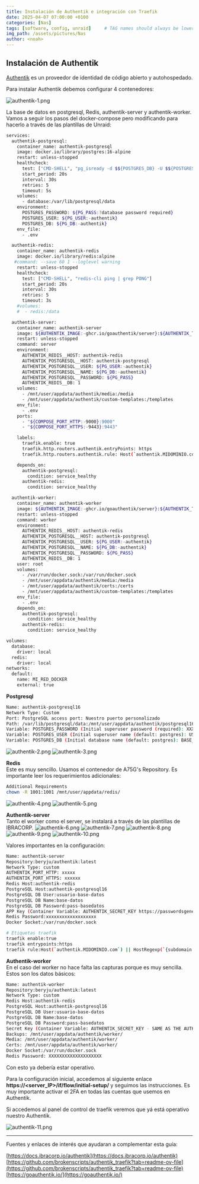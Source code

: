 ```yaml
---
title: Instalación de Authentik e integración con Traefik
date: 2025-04-07 07:00:00 +0100
categories: [Nas]
tags: [software, config, unraid]     # TAG names should always be lowercase
img_path: /assets/pictures/Nas
author: <noah>
---
```

## Instalación de Authentik

[Authentik](https://goauthentik.io/) es un proveedor de identidad de código abierto y autohospedado.  

Para instalar Authentik debemos configurar 4 contenedores:  

![authentik-1.png](authentik-1.png)

La base de datos en postgresql, Redis, authentik-server y authentik-worker.  
Vamos a seguir los pasos del docker-compose pero modificando para hacerlo a través de las plantillas de Unraid:

```bash
services:
  authentik-postgresql:
    container_name: authentik-postgresql
    image: docker.io/library/postgres:16-alpine
    restart: unless-stopped
    healthcheck:
      test: ["CMD-SHELL", "pg_isready -d $${POSTGRES_DB} -U $${POSTGRES_USER}"]
      start_period: 20s
      interval: 30s
      retries: 5
      timeout: 5s
    volumes:
      - database:/var/lib/postgresql/data
    environment:
      POSTGRES_PASSWORD: ${PG_PASS:?database password required}
      POSTGRES_USER: ${PG_USER:-authentik}
      POSTGRES_DB: ${PG_DB:-authentik}
    env_file:
      - .env

  authentik-redis:
    container_name: authentik-redis
    image: docker.io/library/redis:alpine
   #command: --save 60 1 --loglevel warning
    restart: unless-stopped
    healthcheck:
      test: ["CMD-SHELL", "redis-cli ping | grep PONG"]
      start_period: 20s
      interval: 30s
      retries: 5
      timeout: 3s
    #volumes:
    #  - redis:/data

  authentik-server:
    container_name: authentik-server
    image: ${AUTHENTIK_IMAGE:-ghcr.io/goauthentik/server}:${AUTHENTIK_TAG:-2025.2.3}
    restart: unless-stopped
    command: server
    environment:
      AUTHENTIK_REDIS__HOST: authentik-redis
      AUTHENTIK_POSTGRESQL__HOST: authentik-postgresql
      AUTHENTIK_POSTGRESQL__USER: ${PG_USER:-authentik}
      AUTHENTIK_POSTGRESQL__NAME: ${PG_DB:-authentik}
      AUTHENTIK_POSTGRESQL__PASSWORD: ${PG_PASS}
      AUTHENTIK_REDIS__DB: 1
    volumes:
      - /mnt/user/appdata/authentik/media:/media
      - /mnt/user/appdata/authentik/custom-templates:/templates
    env_file:
      - .env
    ports:
      - "${COMPOSE_PORT_HTTP:-9000}:9000"
      - "${COMPOSE_PORT_HTTPS:-9443}:9443"

    labels:
      traefik.enable: true
      traefik.http.routers.authentik.entryPoints: https
      traefik.http.routers.authentik.rule: Host(`authentik.MIDOMINIO.com`) || HostRegexp(`{subdomain:[A-Za-z0-9](?:[A-Za-z0-9\-]{0,61}[A-Za-z0-9])?}.MIDOMINIO.com`) && PathPrefix(`/outpost.goauthentik.io/`)

    depends_on:
      authentik-postgresql:
        condition: service_healthy
      authentik-redis:
        condition: service_healthy

  authentik-worker:
    container_name: authentik-worker
    image: ${AUTHENTIK_IMAGE:-ghcr.io/goauthentik/server}:${AUTHENTIK_TAG:-2025.2.3}
    restart: unless-stopped
    command: worker
    environment:
      AUTHENTIK_REDIS__HOST: authentik-redis
      AUTHENTIK_POSTGRESQL__HOST: authentik-postgresql
      AUTHENTIK_POSTGRESQL__USER: ${PG_USER:-authentik}
      AUTHENTIK_POSTGRESQL__NAME: ${PG_DB:-authentik}
      AUTHENTIK_POSTGRESQL__PASSWORD: ${PG_PASS}
      AUTHENTIK_REDIS__DB: 1
    user: root
    volumes:
      - /var/run/docker.sock:/var/run/docker.sock
      - /mnt/user/appdata/authentik/media:/media
      - /mnt/user/appdata/authentik/certs:/certs
      - /mnt/user/appdata/authentik/custom-templates:/templates
    env_file:
      - .env
    depends_on:
      authentik-postgresql:
        condition: service_healthy
      authentik-redis:
        condition: service_healthy

volumes:
  database:
    driver: local
  redis:
    driver: local
networks:
  default:
    name: MI_RED_DOCKER
    external: true
```

**Postgresql**    
```bash
Name: authentik-postgresql16  
Network Type: Custom  
Port: PostgreSQL access port: Nuestro puerto personalizado  
Path: /var/lib/postgresql/data:/mnt/user/appdata/authentik/postgresql16  
Variable: POSTGRES_PASSWORD (Initial superuser password (required): XXXXXXXXXXXXXXXXXX  
Variable: POSTGRES_USER (Initial superuser name (default: postgres): USUARIO  
Variable: POSTGRES_DB (Initial database name (default: postgres): BASE_DATOS  
```

![authentik-2.png](authentik-2.png)
![authentik-3.png](authentik-3.png)

**Redis**  
Este es muy sencillo. Usamos el contenedor de A75G's Repository. Es importante leer los requerimientos adicionales:

```bash
Additional Requirements
chown -R 1001:1001 /mnt/user/appdata/redis/
```

![authentik-4.png](authentik-4.png)
![authentik-5.png](authentik-5.png)


**Authentik-server**  
Tanto el worker como el server, se instalará a través de las plantillas de IBRACORP.
![authentik-6.png](authentik-6.png)
![authentik-7.png](authentik-7.png)
![authentik-8.png](authentik-8.png)
![authentik-9.png](authentik-9.png)
![authentik-10.png](authentik-10.png)

Valores importantes en la configuración:  

```bash
Name: authentik-server  
Repository:beryju/authentik:latest  
Network Type: custom  
AUTHENTIK_PORT_HTTP: xxxxx  
AUTHENTIK_PORT_HTTPS: xxxxxx  
Redis Host:authentik-redis  
PostgreSQL Host:authentik-postgresql16    
PostgreSQL DB User:usuario-base-datos  
PostgreSQL DB Name:base-datos  
PostgreSQL DB Password:pass-basedatos  
APP Key (Container Variable: AUTHENTIK_SECRET_KEY https://passwordsgenerator.net/): xxxxxxxxxxxxxxxxx  
Redis Password:xxxxxxxxxxxxxxxxxxx  
Docker Socket:/var/run/docker.sock  

# Etiquetas traefik
traefik enable:true  
traefik entrypoints:https  
traefik rule:Host(`authentik.MIDOMINIO.com`) || HostRegexp(`{subdomain:[A-Za-z0-9](?:[A-Za-z0-9\-]{0,61}[A-Za-z0-9])?}.MIDOMINIO.com`) && PathPrefix(`/outpost.goauthentik.io/`)   
```

**Authentik-worker**  
En el caso del worker no hace falta las capturas porque es muy sencilla. Estos son los datos básicos:  

```bash
Name: authentik-worker  
Repository:beryju/authentik:latest  
Network Type: custom    
Redis Host:authentik-redis  
PostgreSQL Host:authentik-postgresql16    
PostgreSQL DB User:usuario-base-datos  
PostgreSQL DB Name:base-datos  
PostgreSQL DB Password:pass-basedatos  
Secret Key (Container Variable: AUTHENTIK_SECRET_KEY - SAME AS THE AUTHENTIK SERVER): XXXXXXXXXXXXXXXX   
Backups: /mnt/user/appdata/authentik/worker/  
Media: /mnt/user/appdata/authentik/worker/  
Certs: /mnt/user/appdata/authentik/worker/  
Docker Socket:/var/run/docker.sock  
Redis Password: XXXXXXXXXXXXXXXXXXXX  
```

Con esto ya debería estar operativo.  

Para la configuración inicial, accedemos al siguiente enlace **https://<server_IP>/if/flow/initial-setup/** y seguimos las instrucciones. Es muy importante activar el 2FA en todas las cuentas que usemos en Authentik.  
  
Si accedemos al panel de control de traefik veremos que yá está operativo nuestro Authentik.

![authentik-11.png](authentik-11.png)

***   
Fuentes y enlaces de interés que ayudaran a complementar esta guía:  

[https://docs.ibracorp.io/authentik](https://docs.ibracorp.io/authentik)  
[https://github.com/brokenscripts/authentik_traefik?tab=readme-ov-file](https://github.com/brokenscripts/authentik_traefik?tab=readme-ov-file)  
[https://goauthentik.io/](https://goauthentik.io/)  
